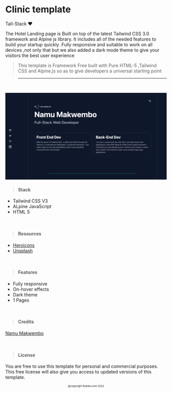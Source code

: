 
# Clinic template

Tall-Stack ❤️


The  Hotel Landing page is Built on top of the latest Tailwind CSS 3.0 framework and Alpine js library. It includes all of the needed features to build your startup quickly .Fully responsive and suitable to work on all devices ,not only that but we also added a dark mode theme to give your visitors the best user experience 

>This template is Framework Free built with Pure HTML-5 ,Tailwind CSS and Alpine.js so as to give developers a universal starting point

> * * * * * * * * * * * * * * * * * * * * * 

<br>

!['preview'](preview.png)



> #### Stack 

* Tailwind CSS V3
* ALpine JavaScript
* HTML 5

<br>

> #### Resources

* [Heroicons](https://heroicons.com)
* [Unsplash](https://unsplash.com)

<br>


> #### Features

*  Fully responsive
*  On-hover effects
*  Dark theme
*  1 Pages

<br>

> #### Credits

[Namu Makwembo](https://twitter.com/thee_king_yodah)



<br>

> #### License

You are free to use this template for personal and  commercial purposes. This free license will also give you access to updated versions of this template.

<div align="center">
<p style='font-size:8px; margin-left:auto;margin-right:auto'>@copyright Rubdui.com 2022</p>
</div>


